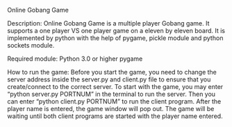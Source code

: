 Online Gobang Game

Description:
Online Gobang Game is a multiple player Gobang game. It supports a one player VS one player game on a eleven by eleven board. It is implemented by python with the help of pygame, pickle module and python sockets module.

Required module:
Python 3.0 or higher
pygame

How to run the game: 
Before you start the game, you need to change the server address inside the server.py and client.py file to ensure that you create/connect to the correct server.
To start with the game, you may enter “python server.py PORTNUM” in the terminal to run the server. Then you can enter “python client.py PORTNUM” to run the client program. After the player name is entered, the game window will pop out. The game will be waiting until both client programs are started with the player name entered.

